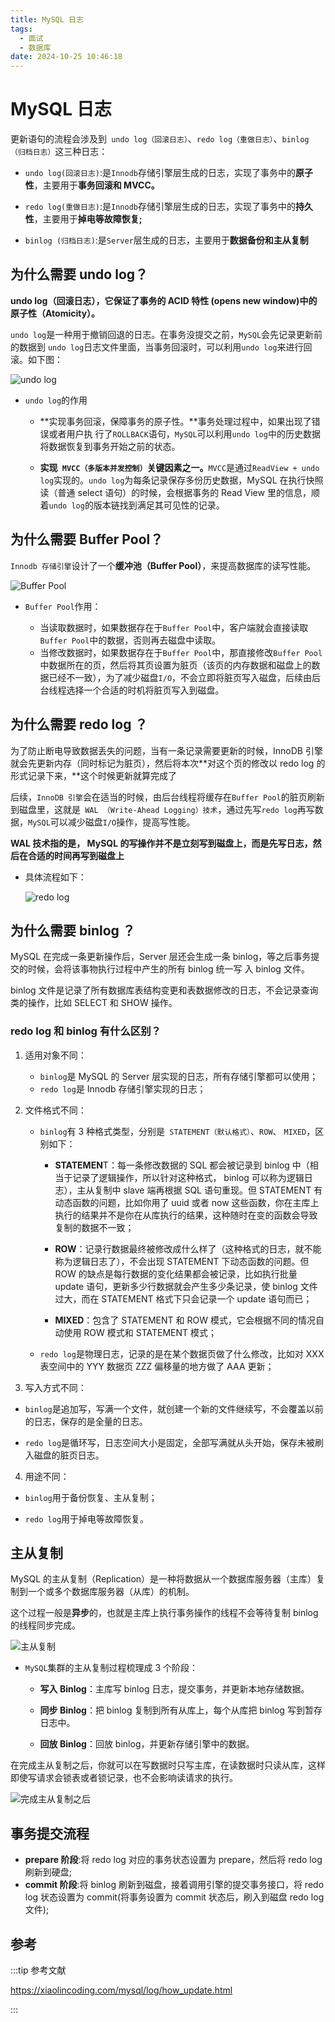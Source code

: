 ```yaml
---
title: MySQL 日志
tags:
  - 面试
  - 数据库
date: 2024-10-25 10:46:18
---
```


<!-- @format -->

# MySQL 日志

更新语句的流程会涉及到` undo log（回滚日志）`、`redo log（重做日志）`、`binlog （归档日志）`这三种日志：

- `undo log(回滚日志)`:是`Innodb`存储引擎层生成的日志，实现了事务中的**原子性**，主要用于**事务回滚和 MVCC。**

- `redo log(重做日志)`:是`Innodb`存储引擎层生成的日志，实现了事务中的**持久性**，主要用于**掉电等故障恢复;**

- `binlog (归档日志)`:是`Server`层生成的日志，主要用于**数据备份和主从复制**

## 为什么需要 undo log？

**undo log（回滚日志），它保证了事务的 ACID 特性 (opens new window)中的原子性（Atomicity）。**

`undo log`是一种用于撤销回退的日志。在事务没提交之前，`MySQL`会先记录更新前的数据到 `undo log`日志文件里面，当事务回滚时，可以利用`undo log`来进行回滚。如下图：

![undo log](../images/blog-2024-10-25-11-07-50.png)

- `undo log`的作用

  - **实现事务回滚，保障事务的原子性。**事务处理过程中，如果出现了错误或者用户执
    行了`ROLLBACK`语句，`MySQL`可以利用`undo log`中的历史数据将数据恢复到事务开始之前的状态。

  - **实现` MVCC（多版本并发控制）`关键因素之一。**`MVCC`是通过`ReadView + undo log`实现的。`undo log`为每条记录保存多份历史数据，MySQL 在执行快照读（普通 select 语句）的时候，会根据事务的 Read View 里的信息，顺着`undo log`的版本链找到满足其可见性的记录。

## 为什么需要 Buffer Pool？

`Innodb 存储引擎`设计了一个**缓冲池（Buffer Pool）**，来提高数据库的读写性能。

![ Buffer Pool](../images/blog-2024-10-25-11-11-51.png)

- `Buffer Pool`作用：

  - 当读取数据时，如果数据存在于`Buffer Pool`中，客户端就会直接读取`Buffer Pool`中的数据，否则再去磁盘中读取。
  - 当修改数据时，如果数据存在于`Buffer Pool`中，那直接修改`Buffer Pool`中数据所在的页，然后将其页设置为脏页（该页的内存数据和磁盘上的数据已经不一致），为了减少磁盘`I/O`，不会立即将脏页写入磁盘，后续由后台线程选择一个合适的时机将脏页写入到磁盘。

## 为什么需要 redo log ？

为了防止断电导致数据丢失的问题，当有一条记录需要更新的时候，InnoDB 引擎就会先更新内存（同时标记为脏页），然后将本次**对这个页的修改以 redo log 的形式记录下来，**这个时候更新就算完成了

后续，`InnoDB 引擎`会在适当的时候，由后台线程将缓存在`Buffer Pool`的脏页刷新到磁盘里，这就是` WAL （Write-Ahead Logging）技术`，通过先写`redo log`再写数据，`MySQL`可以减少磁盘`I/O`操作，提高写性能。

**WAL 技术指的是， MySQL 的写操作并不是立刻写到磁盘上，而是先写日志，然后在合适的时间再写到磁盘上**

- 具体流程如下：

  ![ redo log ](../images/blog-2024-10-25-11-16-28.png)

## 为什么需要 binlog ？

MySQL 在完成一条更新操作后，Server 层还会生成一条 binlog，等之后事务提交的时候，会将该事物执行过程中产生的所有 binlog 统一写 入 binlog 文件。

binlog 文件是记录了所有数据库表结构变更和表数据修改的日志，不会记录查询类的操作，比如 SELECT 和 SHOW 操作。

### redo log 和 binlog 有什么区别？

1. 适用对象不同：

   - `binlog`是 MySQL 的 Server 层实现的日志，所有存储引擎都可以使用；
   - `redo log`是 Innodb 存储引擎实现的日志；

2. 文件格式不同：

   - `binlog`有 3 种格式类型，分别是` STATEMENT（默认格式）`、`ROW`、 `MIXED`，区别如下：

     - **STATEMEN**T：每一条修改数据的 SQL 都会被记录到 binlog 中（相当于记录了逻辑操作，所以针对这种格式， binlog 可以称为逻辑日志），主从复制中 slave 端再根据 SQL 语句重现。但 STATEMENT 有动态函数的问题，比如你用了 uuid 或者 now 这些函数，你在主库上执行的结果并不是你在从库执行的结果，这种随时在变的函数会导致复制的数据不一致；

     - **ROW**：记录行数据最终被修改成什么样了（这种格式的日志，就不能称为逻辑日志了），不会出现 STATEMENT 下动态函数的问题。但 ROW 的缺点是每行数据的变化结果都会被记录，比如执行批量 update 语句，更新多少行数据就会产生多少条记录，使 binlog 文件过大，而在 STATEMENT 格式下只会记录一个 update 语句而已；

     - **MIXED**：包含了 STATEMENT 和 ROW 模式，它会根据不同的情况自动使用 ROW 模式和 STATEMENT 模式；

   - `redo log`是物理日志，记录的是在某个数据页做了什么修改，比如对 XXX 表空间中的 YYY 数据页 ZZZ 偏移量的地方做了 AAA 更新；

3. 写入方式不同：

- `binlog`是追加写，写满一个文件，就创建一个新的文件继续写，不会覆盖以前的日志，保存的是全量的日志。

- `redo log`是循环写，日志空间大小是固定，全部写满就从头开始，保存未被刷入磁盘的脏页日志。

4. 用途不同：

- `binlog`用于备份恢复、主从复制；

- `redo log`用于掉电等故障恢复。

## 主从复制

MySQL 的主从复制（Replication）是一种将数据从一个数据库服务器（主库）复制到一个或多个数据库服务器（从库）的机制。

这个过程一般是**异步**的，也就是主库上执行事务操作的线程不会等待复制 binlog 的线程同步完成。

![主从复制](../images/blog-2024-10-25-11-31-54.png)

- `MySQL`集群的主从复制过程梳理成 3 个阶段：

  - **写入 Binlog**：主库写 binlog 日志，提交事务，并更新本地存储数据。

  - **同步 Binlog**：把 binlog 复制到所有从库上，每个从库把 binlog 写到暂存日志中。

  - **回放 Binlog**：回放 binlog，并更新存储引擎中的数据。

在完成主从复制之后，你就可以在写数据时只写主库，在读数据时只读从库，这样即使写请求会锁表或者锁记录，也不会影响读请求的执行。

![完成主从复制之后](../images/blog-2024-10-25-11-34-28.png)

## 事务提交流程

- **prepare 阶段**:将 redo log 对应的事务状态设置为 prepare，然后将 redo log 刷新到硬盘;
- **commit 阶段**:将 binlog 刷新到磁盘，接着调用引擎的提交事务接口，将 redo log 状态设置为 commit(将事务设置为 commit 状态后，刷入到磁盘 redo log 文件);

## 参考

:::tip 参考文献

https://xiaolincoding.com/mysql/log/how_update.html

:::
